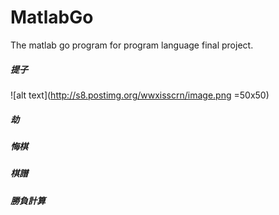 MatlabGo
========

The matlab go program for program language final project.



##### 提子
![alt text](http://s8.postimg.org/wwxisscrn/image.png =50x50)
##### 劫
##### 悔棋
##### 棋譜
##### 勝負計算
